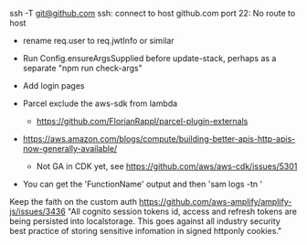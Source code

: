 
ssh -T git@github.com
ssh: connect to host github.com port 22: No route to host


- rename req.user to req.jwtInfo or similar
- Run Config.ensureArgsSupplied before update-stack, perhaps as a separate "npm run check-args"
- Add login pages
- Parcel exclude the aws-sdk from lambda    
  - https://github.com/FlorianRappl/parcel-plugin-externals

- https://aws.amazon.com/blogs/compute/building-better-apis-http-apis-now-generally-available/
  - Not GA in CDK yet, see https://github.com/aws/aws-cdk/issues/5301
- You can get the 'FunctionName' output and then 'sam logs -tn <FunctionName>'


Keep the faith on the custom auth
    https://github.com/aws-amplify/amplify-js/issues/3436
        "All cognito session tokens id, access and refresh tokens are being persisted into localstorage. This goes against all industry security best practice of storing sensitive infomation in signed httponly cookies."
